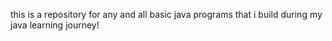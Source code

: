 this is a repository for any and all basic java programs that i build during my java learning journey!
